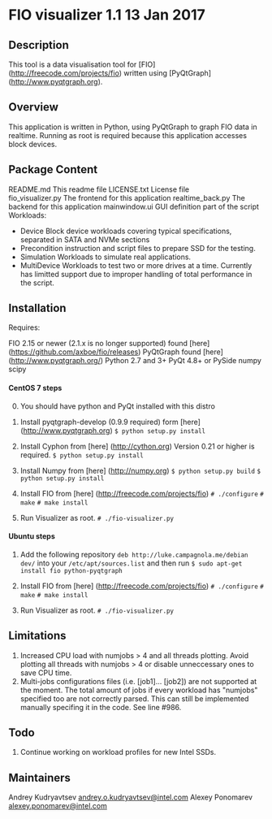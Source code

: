 # FIO visualizer 1.1 13 Jan 2017

## Description

 This tool is a data visualisation tool for [FIO] (http://freecode.com/projects/fio) written using [PyQtGraph] (http://www.pyqtgraph.org).

## Overview

 This application is written in Python, using PyQtGraph to graph FIO data in realtime. Running as root is required because this application accesses block devices.

## Package Content
 README.md
    This readme file
 LICENSE.txt
    License file   	
 fio_visualizer.py
    The frontend for this application
 realtime_back.py
    The backend for this application
 mainwindow.ui 
    GUI definition part of the script
 Workloads:
  - Device
     Block device workloads covering typical specifications, separated in SATA and NVMe sections
  - Precondition
     instruction and script files to prepare SSD for the testing.
  - Simulation
     Workloads to simulate real applications.
  - MultiDevice
     Workloads to test two or more drives at a time. Currently has limitted support due to improper handling of total performance in the script. 

## Installation
 Requires:

  FIO 2.15 or newer (2.1.x is no longer supported) found [here] (https://github.com/axboe/fio/releases)
  PyQtGraph found [here] (http://www.pyqtgraph.org/)
  Python 2.7 and 3+
  PyQt 4.8+ or PySide
  numpy
  scipy

#### CentOS 7 steps

  0. You should have python and PyQt installed with this distro

  1. Install pyqtgraph-develop (0.9.9 required) form [here] (http://www.pyqtgraph.org)
	 `$ python setup.py install`

  2. Install Cyphon from [here] (http://cython.org) Version 0.21 or higher is required.
	 `$ python setup.py install`

  3. Install Numpy from [here] (http://numpy.org)
	 `$ python setup.py build`
	 `$ python setup.py install`

  4. Install FIO from [here] (http://freecode.com/projects/fio)
	 `# ./configure`
	 `# make`
	 `# make install`

  5. Run Visualizer as root.
     `# ./fio-visualizer.py`


#### Ubuntu steps

  1. Add the following repository `deb http://luke.campagnola.me/debian dev/` into your `/etc/apt/sources.list` and then run `$ sudo apt-get install fio python-pyqtgraph`

  2. Install FIO from [here] (http://freecode.com/projects/fio)
	 `# ./configure`
	 `# make`
	 `# make install`

  3. Run Visualizer as root.
     `# ./fio-visualizer.py`


## Limitations
  1. Increased CPU load with numjobs > 4 and all threads plotting. Avoid plotting all threads 
     with numjobs > 4 or disable unneccessary ones to save CPU time.
  2. Multi-jobs configurations files (i.e. [job1]... [job2]) are not supported at the moment.
     The total amount of jobs if every workload has "numjobs" specified too are not correctly parsed.
     This can still be implemented manually specifing it in the code. See line #986.

## Todo
  1. Continue working on workload profiles for new Intel SSDs. 

## Maintainers
 Andrey Kudryavtsev andrey.o.kudryavtsev@intel.com
 Alexey Ponomarev alexey.ponomarev@intel.com
